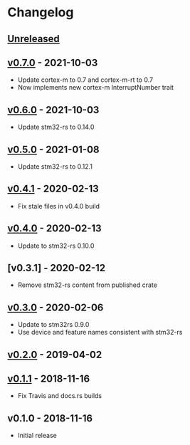 # Changelog

## [Unreleased]

## [v0.7.0] - 2021-10-03

* Update cortex-m to 0.7 and cortex-m-rt to 0.7
* Now implements new cortex-m InterruptNumber trait

## [v0.6.0] - 2021-10-03

* Update stm32-rs to 0.14.0

## [v0.5.0] - 2021-01-08

* Update stm32-rs to 0.12.1

## [v0.4.1] - 2020-02-13

* Fix stale files in v0.4.0 build

## [v0.4.0] - 2020-02-13

* Update to stm32-rs 0.10.0

## [v0.3.1] - 2020-02-12

* Remove stm32-rs content from published crate

## [v0.3.0] - 2020-02-06

* Update to stm32rs 0.9.0
* Use device and feature names consistent with stm32-rs

## [v0.2.0] - 2019-04-02

## [v0.1.1] - 2018-11-16

* Fix Travis and docs.rs builds

## v0.1.0 - 2018-11-16

* Initial release

[Unreleased]: https://github.com/adamgreig/stm32ral/compare/v0.7.0...HEAD
[v0.7.0]: https://github.com/adamgreig/stm32ral/compare/v0.6.0...v0.7.0
[v0.6.0]: https://github.com/adamgreig/stm32ral/compare/v0.5.0...v0.6.0
[v0.5.0]: https://github.com/adamgreig/stm32ral/compare/v0.4.1...v0.5.0
[v0.4.1]: https://github.com/adamgreig/stm32ral/compare/v0.4.0...v0.4.1
[v0.4.0]: https://github.com/adamgreig/stm32ral/compare/v0.3.1...v0.4.0
[v0.3.0]: https://github.com/adamgreig/stm32ral/compare/v0.3.0...v0.3.1
[v0.3.0]: https://github.com/adamgreig/stm32ral/compare/v0.2.0...v0.3.0
[v0.2.0]: https://github.com/adamgreig/stm32ral/compare/v0.1.1...v0.2.0
[v0.1.1]: https://github.com/adamgreig/stm32ral/compare/v0.1.0...v0.1.1
